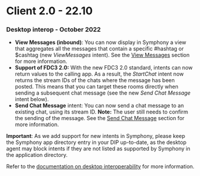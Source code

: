 # Client 2.0 - 22.10

### Desktop interop - October 2022

* **View Messages (inbound)**: You can now display in Symphony a view that aggregates all the messages that contain a specific #hashtag or $cashtag (new _ViewMessages_ intent). See the [View Messages](../../../../embedded-modules/desktop-interoperability/fdc3-intents/#view-messages) section for more information.
* **Support of FDC3 2.0:** With the new FDC3 2.0 standard, intents can now return values to the calling app. As a result, the _StartChat_ intent now returns the stream IDs of the chats where the message has been posted. This means that you can target these rooms directly when sending a subsequent chat message (see the new _Send Chat Message_ intent below).
* **Send Chat Message** intent: You can now send a chat message to an existing chat, using its stream ID. **Note:** The user still needs to confirm the sending of the message. See the [Send Chat Message](../../../../embedded-modules/desktop-interoperability/fdc3-intents/#send-chat-message) section for more information.

**Important**: As we add support for new intents in Symphony, please keep the Symphony app directory entry in your DIP up-to-date, as the desktop agent may block intents if they are not listed as supported by Symphony in the application directory.

Refer to the [documentation on desktop interoperability](../../../../embedded-modules/desktop-interoperability/) for more information.
